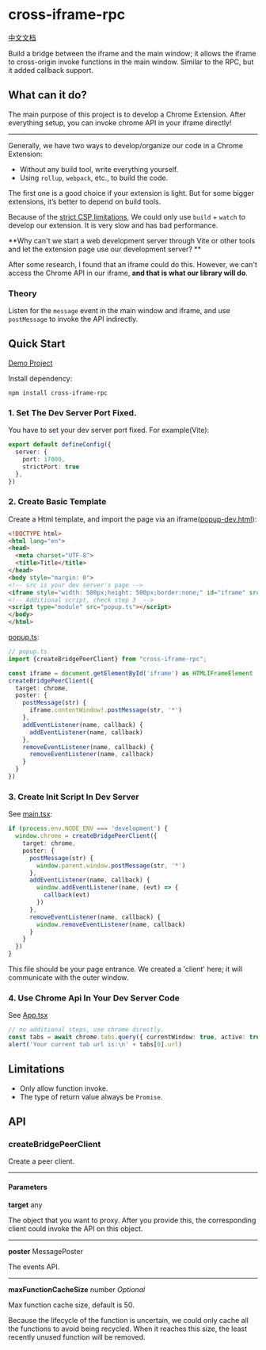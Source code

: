 # cross-iframe-rpc

[中文文档](https://github.com/IceOfSummer/cross-iframe-rpc/blob/master/cross-iframe-rpc/README-zh.md)

Build a bridge between the iframe and the main window; it allows the iframe to cross-origin invoke functions in the main window.
Similar to the RPC, but it added callback support. 

## What can it do?

The main purpose of this project is to develop a Chrome Extension. After everything setup, you can invoke chrome API in 
your iframe directly!

---

Generally, we have two ways to develop/organize our code in a Chrome Extension:

- Without any build tool, write everything yourself.
- Using `rollup`, `webpack`, etc., to build the code.

The first one is a good choice if your extension is light. But for some bigger extensions, it’s better to depend on build tools.

Because of the [strict CSP limitations](https://developer.chrome.google.cn/docs/extensions/reference/manifest/content-security-policy#extension_pages_policy),
We could only use `build` + `watch` to develop our extension. It is very slow and has bad performance.

**Why can't we start a web development server through Vite or other tools and let the extension page use our development server? **

After some research, I found that an iframe could do this. However,
we can't access the Chrome API in our iframe, **and that is what our library will do**.

### Theory

Listen for the `message` event in the main window and iframe, and use `postMessage` to invoke the API indirectly.

## Quick Start

[Demo Project](https://github.com/IceOfSummer/cross-iframe-rpc/blob/master/example)

Install dependency:

```shell
npm install cross-iframe-rpc
```

### 1. Set The Dev Server Port Fixed.

You have to set your dev server port fixed. For example(Vite):

```ts
export default defineConfig({
  server: {
    port: 17000,
    strictPort: true
  },
})
```

### 2. Create Basic Template

Create a Html template, and import the page via an iframe([popup-dev.html](https://github.com/IceOfSummer/cross-iframe-rpc/blob/master/example/popup.html)):

```html
<!DOCTYPE html>
<html lang="en">
<head>
  <meta charset="UTF-8">
  <title>Title</title>
</head>
<body style="margin: 0">
<!-- src is your dev server's page -->
<iframe style="width: 500px;height: 500px;border:none;" id="iframe" src="http://localhost:17000/popup/popup.html"></iframe>
<!-- Additional script, check step 3  -->
<script type="module" src="popup.ts"></script>
</body>
</html>
```

[popup.ts](https://github.com/IceOfSummer/cross-iframe-rpc/blob/master/example/src/dev/popup.ts):

```ts
// popup.ts
import {createBridgePeerClient} from "cross-iframe-rpc";

const iframe = document.getElementById('iframe') as HTMLIFrameElement
createBridgePeerClient({
  target: chrome,
  poster: {
    postMessage(str) {
      iframe.contentWindow!.postMessage(str, '*')
    },
    addEventListener(name, callback) {
      addEventListener(name, callback)
    },
    removeEventListener(name, callback) {
      removeEventListener(name, callback)
    }
  }
})
```

### 3. Create Init Script In Dev Server

See [main.tsx](https://github.com/IceOfSummer/cross-iframe-rpc/blob/master/example/src/pages/popup/main.tsx):

```ts
if (process.env.NODE_ENV === 'development') {
  window.chrome = createBridgePeerClient({
    target: chrome,
    poster: {
      postMessage(str) {
        window.parent.window.postMessage(str, '*')
      },
      addEventListener(name, callback) {
        window.addEventListener(name, (evt) => {
          callback(evt)
        })
      },
      removeEventListener(name, callback) {
        window.removeEventListener(name, callback)
      }
    }
  })
}
```

This file should be your page entrance. We created a 'client' here; it will communicate with the outer window.

### 4. Use Chrome Api In Your Dev Server Code

See [App.tsx](https://github.com/IceOfSummer/cross-iframe-rpc/blob/master/example/src/pages/popup/App.tsx)

```ts
// no additional steps, use chrome directly.
const tabs = await chrome.tabs.query({ currentWindow: true, active: true })
alert('Your current tab url is:\n' + tabs[0].url)
```

## Limitations

- Only allow function invoke.
- The type of return value always be `Promise`.

## API

### createBridgePeerClient

Create a peer client.

---

#### Parameters

**target** any

The object that you want to proxy. After you provide this, the corresponding client could invoke the API on this object.

---

**poster** MessagePoster

The events API.

---

**maxFunctionCacheSize** number *Optional*

Max function cache size, default is 50.

Because the lifecycle of the function is uncertain, we could only cache all the functions to avoid being recycled.
When it reaches this size, the least recently unused function will be removed.